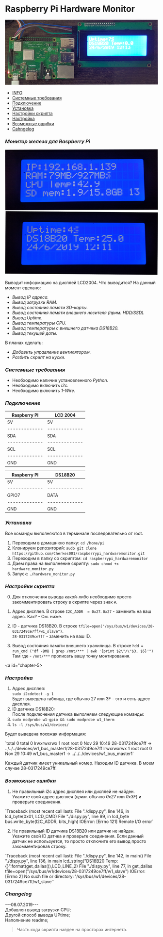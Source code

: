# Raspberry Pi Hardware Monitor
![PROJECT PHOTO](https://github.com/Cherkes001/raspberrypi_hardwaremonitor/blob/master/pics/0.png)

* [INFO](#chapter-0)
* [Системные требования](#chapter-1)
* [Подключение](#chapter-2)
* [Установка](#chapter-3)
* [Настройки скрипта](#chapter-4)
* [Настройка](#chapter-5)
* [Возможные ошибки](#chapter-6)
* [Cahngelog](#chapter-7)

<a id="chapter-0"></a>

### *Монитор железа для Raspberry Pi*

![PIC0](https://github.com/Cherkes001/raspberrypi_hardwaremonitor/blob/master/pics/1.png)
![PIC1](https://github.com/Cherkes001/raspberrypi_hardwaremonitor/blob/master/pics/2.png)

Выводит информацию на дисплей LCD2004.
Что выводится?
На данный момент сделано:
 - *Вывод IP адреса.*
 - *Вывод загрузки RAM.*
 - *Вывод состояния памяти SD-карты.*
 - *Вывод состояния памяти внешнего носителя (прим. HDD/SSD).*
 - *Вывод Uptime.*
 - *Вывод температуры CPU.*
 - *Вывод температуры с внешнего датчика DS18B20.*
 - *Вывод текущей даты.*

В планах сделать:
 - *Добавить управление вентилятором.*
 - *Разбить скрипт на куски.*

 <a id="chapter-1"></a>

 ### *Системные требования*
 * Необходимо наличие установленного *Python.*
 * Необходимо включить *i2c.*
 * Необходимо включить *1-Wire.*

<a id="chapter-2"></a>

### *Подключение*
Raspberry PI  | LCD 2004
------------- | -------------
         5V   |   5V
------------- | -------------
         SDA  |   SDA
------------- | -------------
         SCL  |   SCL
------------- | -------------
         GND  |   GND


Raspberry PI  | DS18B20
------------- | -------------
         5V   |   5V
------------- | -------------
       GPIO7  |   DATA
------------- | -------------
         GND  |   GND


<a id="chapter-3"></a>

### *Установка*
Все команды выполняются в терминале последовательно от root.
1) Переходим в домашнюю папку:
`cd /home/pi`
2) Клонируем репозиторий:
`sudo git clone https://github.com/Cherkes001/raspberrypi_hardwaremonitor.git`
3) Переходим в папку со скриптом:
`cd raspberrypi_hardwaremonitor`
4) Даем права на выполнение скрипту:
`sudo chmod +x hardware_monitor.py`
5) Запуск:
`./hardware_monitor.py`

<a id="chapter-4"></a>

### *Настройки скрипта*
0. Для отключения вывода какой-либо необходимо просто закомментировать строку в скрипте через знак `#`.

1. Адрес дисплея.
В строке `I2C_ADDR  = 0x27`.
`0x27` - заменить на ваш адрес.
Как? - См. ниже.

2. ID - датчика DS18B20.
В строке `tfile=open("/sys/bus/w1/devices/28-0317249ce7ff/w1_slave")`.<br>
`28-0317249ce7ff` - заменить на ваш ID.

3. Вывод состояния памяти внешнего хранилища.
В строке `hdd = run_cmd ("df -BMB | grep /mnt/*** | awk '{print $2\"/\"$3, $5}'")`<br>
Там где - `/mnt/***` прописать вашу точку монтирования.

<a id="chapter-5></a>

### *Настройка*
1. Адрес дисплея:<br>
`sudo i2cdetect -y 1`<br>
Будет выведена таблица, где обычно 27 или 3F - это и есть адрес дисплея. <br>
2. ID датчика DS18B20:<br>
После подключения датчика выполняем следующие команды:<br>
1. `sudo modprobe w1-gpio && sudo modprobe w1_therm`<br>
2. `ls -l /sys/bus/w1/devices/`<br>

Будет выведена похожая информация:
<p>`total 0
total 0
lrwxrwxrwx 1 root root 0 Nov 29 10:49 28-0317249ce7ff -> ../../../devices/w1_bus_master1/28-0317249ce7ff
lrwxrwxrwx 1 root root 0 Nov 29 10:49 w1_bus_master1 -> ../../../devices/w1_bus_master1`</p>

Каждый датчик имеет уникальный номер. Находим ID датчика. В моем случае 28-0317249ce7ff.<br>

<a id="chapter-6"></a>

### *Возможные ошибки*
1. Не правильный i2c адрес дисплея или дисплей не найден.<br>
Укажите свой адрес дисплея (*прим.* обычно *0x27* или *0x3F*) и проверьте соединения.
<p>`Traceback (most recent call last):
  File "./dispy.py", line 146, in <module>
    lcd_byte(0x01, LCD_CMD)
  File "./dispy.py", line 99, in lcd_byte
    bus.write_byte(I2C_ADDR, bits_high)
IOError: [Errno 121] Remote I/O error`</p>

2. Не правильный ID датчика DS18B20 или датчик не найден.<br>
Укажите свой ID датчка и проверьте соединения. Если данный датчик не используется, то просто отключите его вывод просто закомментировав строку.
<p>`Traceback (most recent call last):
  File "./dispy.py", line 142, in <module>
    main()
  File "./dispy.py", line 136, in main
    lcd_string("DS18B20 Temp:{}".format(get_dallas()),LCD_LINE_2)
  File "./dispy.py", line 77, in get_dallas
    tfile=open("/sys/bus/w1/devices/28-0317249ce7ff/w1_slave")
IOError: [Errno 2] No such file or directory: '/sys/bus/w1/devices/28-0317249ce7ff/w1_slave'`</p>

<a id="chapter-7"></a>

### *Changelog*
---08.07.2019---<br>
Добавлен вывод загрузки CPU;<br>
Другой способ вывода UPtime;<br>
Наполнение readme;<br>

> Часть кода скрипта найден на просторах интернета.